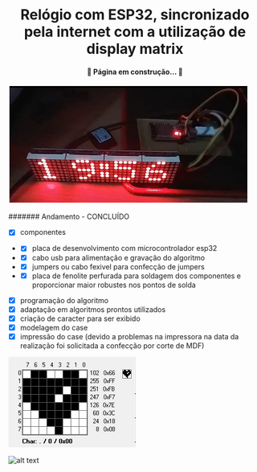 <h1 align="center"> Relógio com ESP32, sincronizado pela internet com a utilização de display matrix </h1>

<h4 align="center"> 
	🚧 Página em construção...  🚧
</h4>

![alt text](https://github.com/mferraz56/RelogioEsp32Matriz/blob/main/testes.png)

####### Andamento - CONCLUÍDO
- [x] componentes
- - [x] placa de desenvolvimento com microcontrolador esp32
- - [x] cabo usb para alimentação e gravação do algoritmo
- - [x] jumpers ou cabo fexivel para confecção de jumpers
- - [x] placa de fenolite perfurada para soldagem dos componentes e proporcionar maior robustes nos pontos de solda
- [x] programação do algoritmo
- [x] adaptação em algoritmos prontos utilizados
- [x] criação de caracter para ser exibido
- [x] modelagem do case
- [x] impressão do case (devido a problemas na impressora na data da realização foi solicitada a confecção por corte de MDF)

![alt text](https://github.com/mferraz56/RelogioEsp32Matriz/blob/main/Capturar.PNG)

![alt text](https://github.com/mferraz56/RelogioEsp32Matriz/blob/main/Imagens/relogiomatrix.gif)